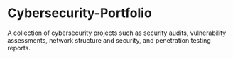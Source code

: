 # Cybersecurity-Portfolio
A collection of cybersecurity projects such as security audits, vulnerability assessments, network structure and security, and penetration testing reports.
